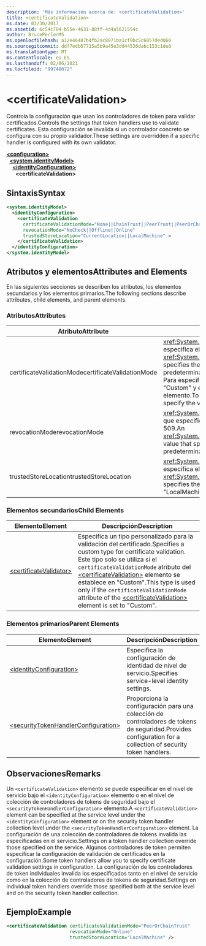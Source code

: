 ```yaml
---
description: 'Más información acerca de: <certificateValidation>'
title: <certificateValidation>
ms.date: 03/30/2017
ms.assetid: 6c54c704-b55e-4631-88ff-4d4a5621554c
author: BrucePerlerMS
ms.openlocfilehash: a12e46487b4fb2ac8071ba1cf9bc5c6057ded060
ms.sourcegitcommit: ddf7edb67715a5b9a45e3dd44536dabc153c1de0
ms.translationtype: MT
ms.contentlocale: es-ES
ms.lasthandoff: 02/06/2021
ms.locfileid: "99740072"
---
```

# \<certificateValidation>

<span data-ttu-id="80809-102">Controla la configuración que usan los controladores de token para validar certificados.</span><span class="sxs-lookup"><span data-stu-id="80809-102">Controls the settings that token handlers use to validate certificates.</span></span> <span data-ttu-id="80809-103">Esta configuración se invalida si un controlador concreto se configura con su propio validador.</span><span class="sxs-lookup"><span data-stu-id="80809-103">These settings are overridden if a specific handler is configured with its own validator.</span></span>  
  
[**\<configuration>**](../configuration-element.md)\
&nbsp;&nbsp;[**\<system.identityModel>**](system-identitymodel.md)\
&nbsp;&nbsp;&nbsp;&nbsp;[**\<identityConfiguration>**](identityconfiguration.md)\
&nbsp;&nbsp;&nbsp;&nbsp;&nbsp;&nbsp;**\<certificateValidation>**  
  
## <a name="syntax"></a><span data-ttu-id="80809-104">Sintaxis</span><span class="sxs-lookup"><span data-stu-id="80809-104">Syntax</span></span>  
  
```xml  
<system.identityModel>  
  <identityConfiguration>  
    <certificateValidation  
      certificateValidationMode="None||ChainTrust||PeerTrust||PeerOrChainTrust||Custom"  
      revocationMode="NoCheck||Offline||Online"  
      trustedStoreLocation="CurrentLocation||LocalMachine" >  
    </certificateValidation>  
  </identityConfiguration>  
</system.identityModel>  
```  
  
## <a name="attributes-and-elements"></a><span data-ttu-id="80809-105">Atributos y elementos</span><span class="sxs-lookup"><span data-stu-id="80809-105">Attributes and Elements</span></span>  

 <span data-ttu-id="80809-106">En las siguientes secciones se describen los atributos, los elementos secundarios y los elementos primarios.</span><span class="sxs-lookup"><span data-stu-id="80809-106">The following sections describe attributes, child elements, and parent elements.</span></span>  
  
### <a name="attributes"></a><span data-ttu-id="80809-107">Atributos</span><span class="sxs-lookup"><span data-stu-id="80809-107">Attributes</span></span>  
  
|<span data-ttu-id="80809-108">Atributo</span><span class="sxs-lookup"><span data-stu-id="80809-108">Attribute</span></span>|<span data-ttu-id="80809-109">Descripción</span><span class="sxs-lookup"><span data-stu-id="80809-109">Description</span></span>|  
|---------------|-----------------|  
|<span data-ttu-id="80809-110">certificateValidationMode</span><span class="sxs-lookup"><span data-stu-id="80809-110">certificateValidationMode</span></span>|<span data-ttu-id="80809-111"><xref:System.ServiceModel.Security.X509CertificateValidationMode>Valor que especifica el modo de validación que se va a usar para el certificado X. 509.</span><span class="sxs-lookup"><span data-stu-id="80809-111">An <xref:System.ServiceModel.Security.X509CertificateValidationMode> value that specifies the validation mode to use for the X.509 certificate.</span></span> <span data-ttu-id="80809-112">El valor predeterminado es "PeerOrChainTrust".</span><span class="sxs-lookup"><span data-stu-id="80809-112">The default value is "PeerOrChainTrust".</span></span> <span data-ttu-id="80809-113">Para especificar un validador personalizado, establezca este atributo en "Custom" y especifique el validador mediante el [\<certificateValidator>](certificatevalidator.md) elemento.</span><span class="sxs-lookup"><span data-stu-id="80809-113">To specify a custom validator, set this attribute to "Custom" and specify the validator using the [\<certificateValidator>](certificatevalidator.md) element.</span></span> <span data-ttu-id="80809-114">Opcional.</span><span class="sxs-lookup"><span data-stu-id="80809-114">Optional.</span></span>|  
|<span data-ttu-id="80809-115">revocationMode</span><span class="sxs-lookup"><span data-stu-id="80809-115">revocationMode</span></span>|<span data-ttu-id="80809-116"><xref:System.Security.Cryptography.X509Certificates.X509RevocationMode>Valor que especifica el modo de revocación que se va a usar para el certificado X. 509.</span><span class="sxs-lookup"><span data-stu-id="80809-116">An <xref:System.Security.Cryptography.X509Certificates.X509RevocationMode> value that specifies the revocation mode to use for the X.509 certificate.</span></span> <span data-ttu-id="80809-117">El valor predeterminado es "online".</span><span class="sxs-lookup"><span data-stu-id="80809-117">The default value is "Online".</span></span> <span data-ttu-id="80809-118">Opcional.</span><span class="sxs-lookup"><span data-stu-id="80809-118">Optional.</span></span>|  
|<span data-ttu-id="80809-119">trustedStoreLocation</span><span class="sxs-lookup"><span data-stu-id="80809-119">trustedStoreLocation</span></span>|<span data-ttu-id="80809-120"><xref:System.Security.Cryptography.X509Certificates.StoreLocation>Valor que especifica el almacén de certificados X. 509.</span><span class="sxs-lookup"><span data-stu-id="80809-120">A <xref:System.Security.Cryptography.X509Certificates.StoreLocation> value that specifies the X.509 certificate store.</span></span> <span data-ttu-id="80809-121">El valor predeterminado es "LocalMachine".</span><span class="sxs-lookup"><span data-stu-id="80809-121">The default value is "LocalMachine".</span></span> <span data-ttu-id="80809-122">Opcional.</span><span class="sxs-lookup"><span data-stu-id="80809-122">Optional.</span></span>|  
  
### <a name="child-elements"></a><span data-ttu-id="80809-123">Elementos secundarios</span><span class="sxs-lookup"><span data-stu-id="80809-123">Child Elements</span></span>  
  
|<span data-ttu-id="80809-124">Elemento</span><span class="sxs-lookup"><span data-stu-id="80809-124">Element</span></span>|<span data-ttu-id="80809-125">Descripción</span><span class="sxs-lookup"><span data-stu-id="80809-125">Description</span></span>|  
|-------------|-----------------|  
|[\<certificateValidator>](certificatevalidator.md)|<span data-ttu-id="80809-126">Especifica un tipo personalizado para la validación del certificado.</span><span class="sxs-lookup"><span data-stu-id="80809-126">Specifies a custom type for certificate validation.</span></span> <span data-ttu-id="80809-127">Este tipo solo se utiliza si el `certificateValidationMode` atributo del [\<certificateValidation>](certificatevalidation.md) elemento se establece en "Custom".</span><span class="sxs-lookup"><span data-stu-id="80809-127">This type is used only if the `certificateValidationMode` attribute of the [\<certificateValidation>](certificatevalidation.md) element is set to "Custom".</span></span>|  
  
### <a name="parent-elements"></a><span data-ttu-id="80809-128">Elementos primarios</span><span class="sxs-lookup"><span data-stu-id="80809-128">Parent Elements</span></span>  
  
|<span data-ttu-id="80809-129">Elemento</span><span class="sxs-lookup"><span data-stu-id="80809-129">Element</span></span>|<span data-ttu-id="80809-130">Descripción</span><span class="sxs-lookup"><span data-stu-id="80809-130">Description</span></span>|  
|-------------|-----------------|  
|[\<identityConfiguration>](identityconfiguration.md)|<span data-ttu-id="80809-131">Especifica la configuración de identidad de nivel de servicio.</span><span class="sxs-lookup"><span data-stu-id="80809-131">Specifies service-level identity settings.</span></span>|  
|[\<securityTokenHandlerConfiguration>](securitytokenhandlerconfiguration.md)|<span data-ttu-id="80809-132">Proporciona la configuración para una colección de controladores de tokens de seguridad.</span><span class="sxs-lookup"><span data-stu-id="80809-132">Provides configuration for a collection of security token handlers.</span></span>|  
  
## <a name="remarks"></a><span data-ttu-id="80809-133">Observaciones</span><span class="sxs-lookup"><span data-stu-id="80809-133">Remarks</span></span>  

 <span data-ttu-id="80809-134">Un `<certificateValidation>` elemento se puede especificar en el nivel de servicio bajo el `<identityConfiguration>` elemento o en el nivel de colección de controladores de tokens de seguridad bajo el `<securityTokenHandlerConfiguration>` elemento.</span><span class="sxs-lookup"><span data-stu-id="80809-134">A `<certificateValidation>` element can be specified at the service level under the `<identityConfiguration>` element or on the security token handler collection level under the `<securityTokenHandlerConfiguration>` element.</span></span> <span data-ttu-id="80809-135">La configuración de una colección de controladores de tokens invalida las especificadas en el servicio.</span><span class="sxs-lookup"><span data-stu-id="80809-135">Settings on a token handler collection override those specified on the service.</span></span> <span data-ttu-id="80809-136">Algunos controladores de token permiten especificar la configuración de validación de certificados en la configuración.</span><span class="sxs-lookup"><span data-stu-id="80809-136">Some token handlers allow you to specify certificate validation settings in configuration.</span></span> <span data-ttu-id="80809-137">La configuración de los controladores de token individuales invalida los especificados tanto en el nivel de servicio como en la colección de controladores de tokens de seguridad.</span><span class="sxs-lookup"><span data-stu-id="80809-137">Settings on individual token handlers override those specified both at the service level and on the security token handler collection.</span></span>  
  
## <a name="example"></a><span data-ttu-id="80809-138">Ejemplo</span><span class="sxs-lookup"><span data-stu-id="80809-138">Example</span></span>  
  
```xml  
<certificateValidation certificateValidationMode="PeerOrChainTrust"  
                       revocationMode="Online"  
                       trustedStoreLocation="LocalMachine" />  
```
